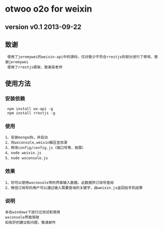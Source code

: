 otwoo o2o for weixin
=====
version v0.1 2013-09-22
------
致谢
------
     使用了jeremywei的weixin-api中的源码，仅对极少不符合rrestjs的部分进行了修改，致谢jeremywei
     使用了rrestjs框架，致谢吴老师
使用方法
------
### 安装依赖
     npm install wx-api -g
     npm install rrestjs -g
### 使用
    1、安装mongodb，并启动
    2、将wxconsole,weixin解压至目录
    3、修改config/config.js（端口号等，按需）
    4、node weixin.js
    5、node wxconsole.js
### 效果
    1、你可以使用wxcnosole带的界面输入数据，此数据供订阅号查阅
    2、微信订阅号的用户可以通过输入需要查询的关键字，由weixin.js返回给手机结果
### 说明
    未在windows下进行过测试和使用
    wxconsole界面简陋
    如有好的建议和问题，敬请邮件
